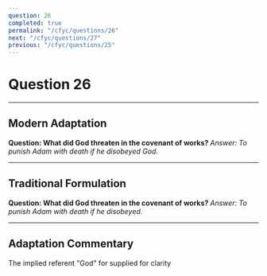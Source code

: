 ```yaml
---
question: 26
completed: true
permalink: "/cfyc/questions/26"
next: "/cfyc/questions/27"
previous: "/cfyc/questions/25"
---
```

# Question 26
---
## Modern Adaptation
<strong>
    Question: What did God threaten in the covenant of works?
</strong>

<em>
    Answer: To punish Adam with death if he disobeyed God.
</em>

---
## Traditional Formulation
<strong>
    Question: What did God threaten in the covenant of works?
</strong>

<em>
    Answer: To punish Adam with death if he disobeyed.
</em>

---
## Adaptation Commentary
The implied referent "God" for supplied for clarity
